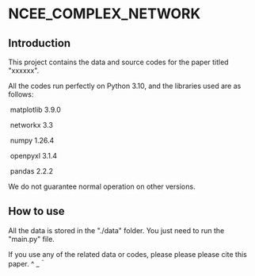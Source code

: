 # NCEE_COMPLEX_NETWORK

## Introduction

This project contains the data and source codes for the paper titled "xxxxxx".

All the codes run perfectly on Python 3.10, and the libraries used are as follows:

​	matplotlib      3.9.0

​	networkx        3.3

​	numpy           1.26.4

​	openpyxl        3.1.4

​	pandas          2.2.2



We do not guarantee normal operation on other versions.

## How to use

All the data is stored in the "./data" folder. You just need to run the "main.py" file. 



If you use any of the related data or codes, please please please cite this paper. ^ _＾